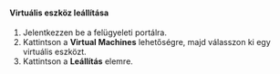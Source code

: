 #### <a name="to-shut-down-a-virtual-device"></a>Virtuális eszköz leállítása
1. Jelentkezzen be a felügyeleti portálra.
2. Kattintson a **Virtual Machines** lehetőségre, majd válasszon ki egy virtuális eszközt.
3. Kattintson a **Leállítás** elemre.



<!--HONumber=Nov16_HO2-->



